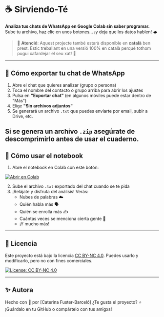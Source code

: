 # ☕ Sirviendo-Té

**Analiza tus chats de WhatsApp en Google Colab sin saber programar.**
Sube tu archivo, haz clic en unos botones... ¡y deja que los datos hablen! 🫖


> 📣 **Atenció**: Aquest projecte també estarà disponible en **català** ben prest.
> Estic treballant en una versió 100% en català perquè tothom pugui xafardejar el seu xat! 🫶

---

## 📱 Cómo exportar tu chat de WhatsApp

1. Abre el chat que quieres analizar (grupo o persona)
2. Toca el nombre del contacto o grupo arriba para abrir los ajustes
3. Pulsa en **"Exportar chat"** (en algunos móviles puede estar dentro de "Más")
4. Elige **"Sin archivos adjuntos"**
5. Se generará un archivo `.txt` que puedes enviarte por email, subir a Drive, etc.

Si se genera un archivo `.zip` asegúrate de descomprimirlo antes de usar el cuaderno.
---

## 🚀 Cómo usar el notebook

1. Abre el notebook en Colab con este botón:

[![Abrir en Colab](https://colab.research.google.com/assets/colab-badge.svg)](https://colab.research.google.com/github/cfusterbarcelo/Sirviendo-Te/blob/main/notebooks/Sirviendo_te_es.ipynb)

2. Sube el archivo `.txt` exportado del chat cuando se te pida
3. ¡Relájate y disfruta del análisis! Verás:
   - Nubes de palabras ☁️
   - Quién habla más 🗣️
   - Quién se enrolla más ✍️
   - Cuántas veces se menciona cierta gente 👀
   - ¡Y mucho más!

---

## 🧾 Licencia

Este proyecto está bajo la licencia [CC BY-NC 4.0](https://creativecommons.org/licenses/by-nc/4.0/).
Puedes usarlo y modificarlo, pero no con fines comerciales.

[![License: CC BY-NC 4.0](https://licensebuttons.net/l/by-nc/4.0/88x31.png)](https://creativecommons.org/licenses/by-nc/4.0/)

---

## ✨ Autora

Hecho con 💜 por [Caterina Fuster-Barceló]
¿Te gusta el proyecto? ⭐ ¡Guárdalo en tu GitHub o compártelo con tus amigxs!
